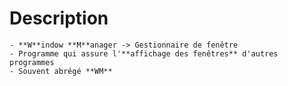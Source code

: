 # Description
	- **W**indow **M**anager -> Gestionnaire de fenêtre
	- Programme qui assure l'**affichage des fenêtres** d'autres programmes
	- Souvent abrégé **WM**